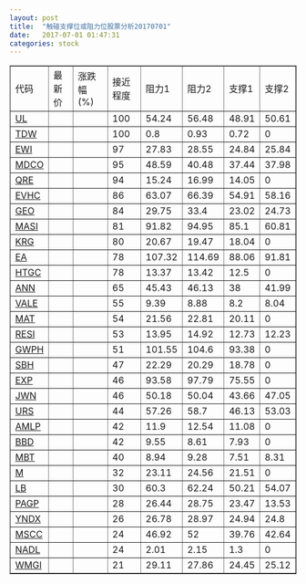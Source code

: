 ```yaml
---
layout: post
title:  "触碰支撑位或阻力位股票分析20170701"
date:   2017-07-01 01:47:31
categories: stock
---
```

<script type="text/javascript">
var stockList = []
stockList.push('gb_ul');
stockList.push('gb_tdw');
stockList.push('gb_ewi');
stockList.push('gb_mdco');
stockList.push('gb_qre');
stockList.push('gb_evhc');
stockList.push('gb_geo');
stockList.push('gb_masi');
stockList.push('gb_krg');
stockList.push('gb_ea');
stockList.push('gb_htgc');
stockList.push('gb_ann');
stockList.push('gb_vale');
stockList.push('gb_mat');
stockList.push('gb_resi');
stockList.push('gb_gwph');
stockList.push('gb_sbh');
stockList.push('gb_exp');
stockList.push('gb_jwn');
stockList.push('gb_urs');
stockList.push('gb_amlp');
stockList.push('gb_bbd');
stockList.push('gb_mbt');
stockList.push('gb_m');
stockList.push('gb_lb');
stockList.push('gb_pagp');
stockList.push('gb_yndx');
stockList.push('gb_mscc');
stockList.push('gb_nadl');
stockList.push('gb_wmgi');
</script>
<table border="1">
 <tr>
 <td>代码</td>
 <td>最新价</td>
 <td>涨跌幅(%)</td>
 <td>接近程度</td>
 <td>阻力1</td>
 <td>阻力2</td>
 <td>支撑1</td>
 <td>支撑2</td>
</tr>
  <tr id="ul" class="red">
  <td><a href="http://stock.finance.sina.com.cn/usstock/quotes/UL.html" target="_blank">UL</a></td><td></td><td></td><td>100</td><td>54.24</td><td>56.48</td><td>48.91</td><td>50.61</td></tr>
  <tr id="tdw" class="green">
  <td><a href="http://stock.finance.sina.com.cn/usstock/quotes/TDW.html" target="_blank">TDW</a></td><td></td><td></td><td>100</td><td>0.8</td><td>0.93</td><td>0.72</td><td>0</td></tr>
  <tr id="ewi" class="red">
  <td><a href="http://stock.finance.sina.com.cn/usstock/quotes/EWI.html" target="_blank">EWI</a></td><td></td><td></td><td>97</td><td>27.83</td><td>28.55</td><td>24.84</td><td>25.84</td></tr>
  <tr id="mdco" class="green">
  <td><a href="http://stock.finance.sina.com.cn/usstock/quotes/MDCO.html" target="_blank">MDCO</a></td><td></td><td></td><td>95</td><td>48.59</td><td>40.48</td><td>37.44</td><td>37.98</td></tr>
  <tr id="qre" class="red">
  <td><a href="http://stock.finance.sina.com.cn/usstock/quotes/QRE.html" target="_blank">QRE</a></td><td></td><td></td><td>94</td><td>15.24</td><td>16.99</td><td>14.05</td><td>0</td></tr>
  <tr id="evhc" class="red">
  <td><a href="http://stock.finance.sina.com.cn/usstock/quotes/EVHC.html" target="_blank">EVHC</a></td><td></td><td></td><td>86</td><td>63.07</td><td>66.39</td><td>54.91</td><td>58.16</td></tr>
  <tr id="geo" class="red">
  <td><a href="http://stock.finance.sina.com.cn/usstock/quotes/GEO.html" target="_blank">GEO</a></td><td></td><td></td><td>84</td><td>29.75</td><td>33.4</td><td>23.02</td><td>24.73</td></tr>
  <tr id="masi" class="red">
  <td><a href="http://stock.finance.sina.com.cn/usstock/quotes/MASI.html" target="_blank">MASI</a></td><td></td><td></td><td>81</td><td>91.82</td><td>94.95</td><td>85.1</td><td>60.81</td></tr>
  <tr id="krg" class="red">
  <td><a href="http://stock.finance.sina.com.cn/usstock/quotes/KRG.html" target="_blank">KRG</a></td><td></td><td></td><td>80</td><td>20.67</td><td>19.47</td><td>18.04</td><td>0</td></tr>
  <tr id="ea" class="red">
  <td><a href="http://stock.finance.sina.com.cn/usstock/quotes/EA.html" target="_blank">EA</a></td><td></td><td></td><td>78</td><td>107.32</td><td>114.69</td><td>88.06</td><td>91.81</td></tr>
  <tr id="htgc" class="red">
  <td><a href="http://stock.finance.sina.com.cn/usstock/quotes/HTGC.html" target="_blank">HTGC</a></td><td></td><td></td><td>78</td><td>13.37</td><td>13.42</td><td>12.5</td><td>0</td></tr>
  <tr id="ann" class="red">
  <td><a href="http://stock.finance.sina.com.cn/usstock/quotes/ANN.html" target="_blank">ANN</a></td><td></td><td></td><td>65</td><td>45.43</td><td>46.13</td><td>38</td><td>41.99</td></tr>
  <tr id="vale" class="red">
  <td><a href="http://stock.finance.sina.com.cn/usstock/quotes/VALE.html" target="_blank">VALE</a></td><td></td><td></td><td>55</td><td>9.39</td><td>8.88</td><td>8.2</td><td>8.04</td></tr>
  <tr id="mat" class="red">
  <td><a href="http://stock.finance.sina.com.cn/usstock/quotes/MAT.html" target="_blank">MAT</a></td><td></td><td></td><td>54</td><td>21.56</td><td>22.81</td><td>20.11</td><td>0</td></tr>
  <tr id="resi" class="green">
  <td><a href="http://stock.finance.sina.com.cn/usstock/quotes/RESI.html" target="_blank">RESI</a></td><td></td><td></td><td>53</td><td>13.95</td><td>14.92</td><td>12.73</td><td>12.23</td></tr>
  <tr id="gwph" class="red">
  <td><a href="http://stock.finance.sina.com.cn/usstock/quotes/GWPH.html" target="_blank">GWPH</a></td><td></td><td></td><td>51</td><td>101.55</td><td>104.6</td><td>93.38</td><td>0</td></tr>
  <tr id="sbh" class="red">
  <td><a href="http://stock.finance.sina.com.cn/usstock/quotes/SBH.html" target="_blank">SBH</a></td><td></td><td></td><td>47</td><td>22.29</td><td>20.29</td><td>18.78</td><td>0</td></tr>
  <tr id="exp" class="red">
  <td><a href="http://stock.finance.sina.com.cn/usstock/quotes/EXP.html" target="_blank">EXP</a></td><td></td><td></td><td>46</td><td>93.58</td><td>97.79</td><td>75.55</td><td>0</td></tr>
  <tr id="jwn" class="green">
  <td><a href="http://stock.finance.sina.com.cn/usstock/quotes/JWN.html" target="_blank">JWN</a></td><td></td><td></td><td>46</td><td>50.18</td><td>50.04</td><td>43.66</td><td>47.05</td></tr>
  <tr id="urs" class="green">
  <td><a href="http://stock.finance.sina.com.cn/usstock/quotes/URS.html" target="_blank">URS</a></td><td></td><td></td><td>44</td><td>57.26</td><td>58.7</td><td>46.13</td><td>53.03</td></tr>
  <tr id="amlp" class="red">
  <td><a href="http://stock.finance.sina.com.cn/usstock/quotes/AMLP.html" target="_blank">AMLP</a></td><td></td><td></td><td>42</td><td>11.9</td><td>12.54</td><td>11.08</td><td>0</td></tr>
  <tr id="bbd" class="red">
  <td><a href="http://stock.finance.sina.com.cn/usstock/quotes/BBD.html" target="_blank">BBD</a></td><td></td><td></td><td>42</td><td>9.55</td><td>8.61</td><td>7.93</td><td>0</td></tr>
  <tr id="mbt" class="green">
  <td><a href="http://stock.finance.sina.com.cn/usstock/quotes/MBT.html" target="_blank">MBT</a></td><td></td><td></td><td>40</td><td>8.94</td><td>9.28</td><td>7.51</td><td>8.31</td></tr>
  <tr id="m" class="green">
  <td><a href="http://stock.finance.sina.com.cn/usstock/quotes/M.html" target="_blank">M</a></td><td></td><td></td><td>32</td><td>23.11</td><td>24.56</td><td>21.51</td><td>0</td></tr>
  <tr id="lb" class="green">
  <td><a href="http://stock.finance.sina.com.cn/usstock/quotes/LB.html" target="_blank">LB</a></td><td></td><td></td><td>30</td><td>60.3</td><td>62.24</td><td>50.21</td><td>54.07</td></tr>
  <tr id="pagp" class="red">
  <td><a href="http://stock.finance.sina.com.cn/usstock/quotes/PAGP.html" target="_blank">PAGP</a></td><td></td><td></td><td>28</td><td>26.44</td><td>28.75</td><td>23.47</td><td>13.53</td></tr>
  <tr id="yndx" class="red">
  <td><a href="http://stock.finance.sina.com.cn/usstock/quotes/YNDX.html" target="_blank">YNDX</a></td><td></td><td></td><td>26</td><td>26.78</td><td>28.97</td><td>24.94</td><td>24.8</td></tr>
  <tr id="mscc" class="red">
  <td><a href="http://stock.finance.sina.com.cn/usstock/quotes/MSCC.html" target="_blank">MSCC</a></td><td></td><td></td><td>24</td><td>46.92</td><td>52</td><td>39.76</td><td>42.64</td></tr>
  <tr id="nadl" class="green">
  <td><a href="http://stock.finance.sina.com.cn/usstock/quotes/NADL.html" target="_blank">NADL</a></td><td></td><td></td><td>24</td><td>2.01</td><td>2.15</td><td>1.3</td><td>0</td></tr>
  <tr id="wmgi" class="red">
  <td><a href="http://stock.finance.sina.com.cn/usstock/quotes/WMGI.html" target="_blank">WMGI</a></td><td></td><td></td><td>21</td><td>29.11</td><td>27.86</td><td>24.45</td><td>25.12</td></tr>
</table>
